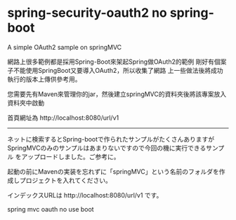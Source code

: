 # spring-security-oauth2 no spring-boot

A simple OAuth2 sample on springMVC

網路上很多範例都是採用Spring-Boot來架起Spring做OAuth2的範例
剛好有個案子不能使用SpringBoot又要導入OAuth2，所以收集了網路
上一些做法後將成功執行的版本上傳供參考用。

您需要先有Maven來管理你的jar，然後建立springMVC的資料夾後將該專案放入資料夾中啟動

首頁網址為 http://localhost:8080/url/v1

---

ネットに検索するとSpring-bootで作られたサンプルがたくさんありますが
SpringMVCのみのサンプルはあまりないですので今回の機に実行できるサンプル
をアップロードしました。ご参考に。

起動の前にMavenの実装を忘れずに「springMVC」という名前のフォルダを作成しプロジェクトを入れてください。

インデックスURLは http://localhost:8080/url/v1 です。

spring mvc oauth no use boot
